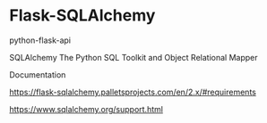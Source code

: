 # Flask-SQLAlchemy
python-flask-api

SQLAlchemy
The Python SQL Toolkit and Object Relational Mapper

Documentation

https://flask-sqlalchemy.palletsprojects.com/en/2.x/#requirements

https://www.sqlalchemy.org/support.html
